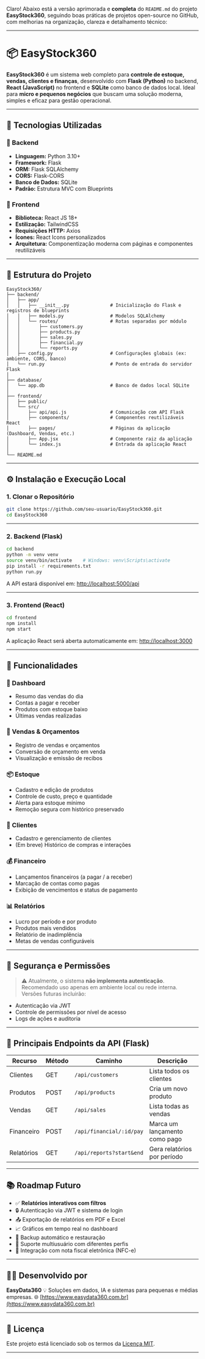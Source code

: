 Claro! Abaixo está a versão aprimorada e **completa** do `README.md` do projeto **EasyStock360**, seguindo boas práticas de projetos open-source no GitHub, com melhorias na organização, clareza e detalhamento técnico:

---

# 📦 EasyStock360

**EasyStock360** é um sistema web completo para **controle de estoque, vendas, clientes e finanças**, desenvolvido com **Flask (Python)** no backend, **React (JavaScript)** no frontend e **SQLite** como banco de dados local. Ideal para **micro e pequenos negócios** que buscam uma solução moderna, simples e eficaz para gestão operacional.

---

## 🚀 Tecnologias Utilizadas

### 🔧 Backend

* **Linguagem:** Python 3.10+
* **Framework:** Flask
* **ORM:** Flask SQLAlchemy
* **CORS:** Flask-CORS
* **Banco de Dados:** SQLite
* **Padrão:** Estrutura MVC com Blueprints

### 🎨 Frontend

* **Biblioteca:** React JS 18+
* **Estilização:** TailwindCSS
* **Requisições HTTP:** Axios
* **Ícones:** React Icons personalizados
* **Arquitetura:** Componentização moderna com páginas e componentes reutilizáveis

---

## 📁 Estrutura do Projeto

```
EasyStock360/
├── backend/
│   ├── app/
│   │   ├── __init__.py               # Inicialização do Flask e registros de blueprints
│   │   ├── models.py                 # Modelos SQLAlchemy
│   │   └── routes/                   # Rotas separadas por módulo
│   │       ├── customers.py
│   │       ├── products.py
│   │       ├── sales.py
│   │       ├── financial.py
│   │       └── reports.py
│   ├── config.py                     # Configurações globais (ex: ambiente, CORS, banco)
│   └── run.py                        # Ponto de entrada do servidor Flask
│
├── database/
│   └── app.db                        # Banco de dados local SQLite
│
├── frontend/
│   ├── public/
│   └── src/
│       ├── api/api.js                # Comunicação com API Flask
│       ├── components/               # Componentes reutilizáveis React
│       ├── pages/                    # Páginas da aplicação (Dashboard, Vendas, etc.)
│       ├── App.jsx                   # Componente raiz da aplicação
│       └── index.js                  # Entrada da aplicação React
│
└── README.md
```

---

## ⚙️ Instalação e Execução Local

### 1. Clonar o Repositório

```bash
git clone https://github.com/seu-usuario/EasyStock360.git
cd EasyStock360
```

---

### 2. Backend (Flask)

```bash
cd backend
python -m venv venv
source venv/bin/activate    # Windows: venv\Scripts\activate
pip install -r requirements.txt
python run.py
```

A API estará disponível em: [http://localhost:5000/api](http://localhost:5000/api)

---

### 3. Frontend (React)

```bash
cd frontend
npm install
npm start
```

A aplicação React será aberta automaticamente em: [http://localhost:3000](http://localhost:3000)

---

## 🧠 Funcionalidades

### 🔹 Dashboard

* Resumo das vendas do dia
* Contas a pagar e receber
* Produtos com estoque baixo
* Últimas vendas realizadas

### 🧾 Vendas & Orçamentos

* Registro de vendas e orçamentos
* Conversão de orçamento em venda
* Visualização e emissão de recibos

### 📦 Estoque

* Cadastro e edição de produtos
* Controle de custo, preço e quantidade
* Alerta para estoque mínimo
* Remoção segura com histórico preservado

### 👤 Clientes

* Cadastro e gerenciamento de clientes
* (Em breve) Histórico de compras e interações

### 💰 Financeiro

* Lançamentos financeiros (a pagar / a receber)
* Marcação de contas como pagas
* Exibição de vencimentos e status de pagamento

### 📊 Relatórios

* Lucro por período e por produto
* Produtos mais vendidos
* Relatório de inadimplência
* Metas de vendas configuráveis

---

## 🔐 Segurança e Permissões

> ⚠️ Atualmente, o sistema **não implementa autenticação**. Recomendado uso apenas em ambiente local ou rede interna.
> Versões futuras incluirão:

* Autenticação via JWT
* Controle de permissões por nível de acesso
* Logs de ações e auditoria

---

## 📌 Principais Endpoints da API (Flask)

| Recurso    | Método | Caminho                  | Descrição                     |
| ---------- | ------ | ------------------------ | ----------------------------- |
| Clientes   | GET    | `/api/customers`         | Lista todos os clientes       |
| Produtos   | POST   | `/api/products`          | Cria um novo produto          |
| Vendas     | GET    | `/api/sales`             | Lista todas as vendas         |
| Financeiro | POST   | `/api/financial/:id/pay` | Marca um lançamento como pago |
| Relatórios | GET    | `/api/reports?start&end` | Gera relatórios por período   |

---

## 📚 Roadmap Futuro

* ✅ **Relatórios interativos com filtros**
* 🔒 Autenticação via JWT e sistema de login
* 📤 Exportação de relatórios em PDF e Excel
* 📈 Gráficos em tempo real no dashboard
* 🔄 Backup automático e restauração
* 👥 Suporte multiusuário com diferentes perfis
* 🧾 Integração com nota fiscal eletrônica (NFC-e)

---

## 👨‍💻 Desenvolvido por

**EasyData360**
💡 Soluções em dados, IA e sistemas para pequenas e médias empresas.
🌐 [https://www.easydata360.com.br](https://www.easydata360.com.br)

---

## 📝 Licença

Este projeto está licenciado sob os termos da [Licença MIT](LICENSE).

---
